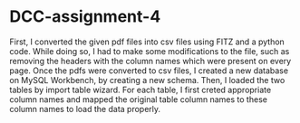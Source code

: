 # DCC-assignment-4
First, I converted the given pdf files into csv files using FITZ and a python code. While doing so, I had to make some modifications to the file, such as removing the headers with the column names which were present on every page. 
Once the pdfs were converted to csv files, I created a new database on MySQL Workbench, by creating a new schema. Then, I loaded the two tables by import table wizard. For each table, I first creted appropriate column names and mapped the original table column names to these column names to load the data properly.
